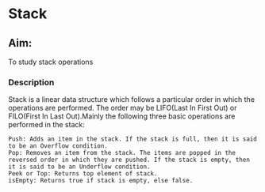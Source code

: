 # Stack
## Aim:
To study stack operations
### Description
Stack is a linear data structure which follows a particular order in which the operations are performed. The order may be LIFO(Last In First Out) or FILO(First In Last Out).Mainly the following three basic operations are performed in the stack:

    Push: Adds an item in the stack. If the stack is full, then it is said to be an Overflow condition.
    Pop: Removes an item from the stack. The items are popped in the reversed order in which they are pushed. If the stack is empty, then it is said to be an Underflow condition.
    Peek or Top: Returns top element of stack.
    isEmpty: Returns true if stack is empty, else false.
